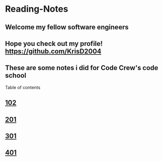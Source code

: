 # Reading-Notes

## Welcome my fellow software engineers

## Hope you check out my profile! <https://github.com/KrisD2004>

## These are some notes i did for Code Crew's code school

Table of contents

## [102](/ReadingNotes/102)

## [201](/ReadingNotes/201)

## [301](/ReadingNotes/301)

## [401](/ReadingNotes/401)  

